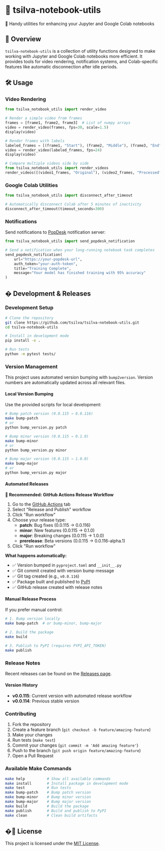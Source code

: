 # 🧰 tsilva-notebook-utils

🔬 Handy utilities for enhancing your Jupyter and Google Colab notebooks

## 📖 Overview

`tsilva-notebook-utils` is a collection of utility functions designed to make working with Jupyter and Google Colab notebooks more efficient. It provides tools for video rendering, notification systems, and Colab-specific features like automatic disconnection after idle periods.

## 🛠️ Usage

### Video Rendering

```python
from tsilva_notebook_utils import render_video

# Render a simple video from frames
frames = [frame1, frame2, frame3]  # List of numpy arrays
video = render_video(frames, fps=30, scale=1.5)
display(video)

# Render frames with labels
labeled_frames = [(frame1, "Start"), (frame2, "Middle"), (frame3, "End")]
video = render_video(labeled_frames, fps=24)
display(video)

# Compare multiple videos side by side
from tsilva_notebook_utils import render_videos
render_videos([(video1_frames, "Original"), (video2_frames, "Processed")])
```

### Google Colab Utilities

```python
from tsilva_notebook_utils import disconnect_after_timeout

# Automatically disconnect Colab after 5 minutes of inactivity
disconnect_after_timeout(timeout_seconds=300)
```

### Notifications

Send notifications to [PopDesk](https://github.com/tsilva/popdesk) notification server:

```python
from tsilva_notebook_utils import send_popdesk_notification

# Send a notification when your long-running notebook task completes
send_popdesk_notification(
    url="https://your-popdesk-url",
    auth_token="your-auth-token",
    title="Training Complete",
    message="Your model has finished training with 95% accuracy"
)
```

## � Development & Releases

### Development Setup

```bash
# Clone the repository
git clone https://github.com/tsilva/tsilva-notebook-utils.git
cd tsilva-notebook-utils

# Install in development mode
pip install -e .

# Run tests
python -m pytest tests/
```

### Version Management

This project uses automated version bumping with `bump2version`. Version numbers are automatically updated across all relevant files.

#### Local Version Bumping

Use the provided scripts for local development:

```bash
# Bump patch version (0.0.115 → 0.0.116)
make bump-patch
# or
python bump_version.py patch

# Bump minor version (0.0.115 → 0.1.0)
make bump-minor
# or
python bump_version.py minor

# Bump major version (0.0.115 → 1.0.0)
make bump-major
# or
python bump_version.py major
```

#### Automated Releases

**🎯 Recommended: GitHub Actions Release Workflow**

1. Go to the [GitHub Actions](../../actions) tab
2. Select "Release and Publish" workflow
3. Click "Run workflow"
4. Choose your release type:
   - **patch**: Bug fixes (0.0.115 → 0.0.116)
   - **minor**: New features (0.0.115 → 0.1.0)
   - **major**: Breaking changes (0.0.115 → 1.0.0)
   - **prerelease**: Beta versions (0.0.115 → 0.0.116-alpha.1)
5. Click "Run workflow"

**What happens automatically:**
- ✅ Version bumped in `pyproject.toml` and `__init__.py`
- ✅ Git commit created with version bump message
- ✅ Git tag created (e.g., `v0.0.116`)
- ✅ Package built and published to [PyPI](https://pypi.org/project/tsilva-notebook-utils/)
- ✅ GitHub release created with release notes

#### Manual Release Process

If you prefer manual control:

```bash
# 1. Bump version locally
make bump-patch  # or bump-minor, bump-major

# 2. Build the package
make build

# 3. Publish to PyPI (requires PYPI_API_TOKEN)
make publish
```

### Release Notes

Recent releases can be found on the [Releases page](../../releases).

#### Version History
- **v0.0.115**: Current version with automated release workflow
- **v0.0.114**: Previous stable version

### Contributing

1. Fork the repository
2. Create a feature branch (`git checkout -b feature/amazing-feature`)
3. Make your changes
4. Run tests (`make test`)
5. Commit your changes (`git commit -m 'Add amazing feature'`)
6. Push to the branch (`git push origin feature/amazing-feature`)
7. Open a Pull Request

### Available Make Commands

```bash
make help          # Show all available commands
make install       # Install package in development mode
make test          # Run tests
make bump-patch    # Bump patch version
make bump-minor    # Bump minor version
make bump-major    # Bump major version
make build         # Build the package
make publish       # Build and publish to PyPI
make clean         # Clean build artifacts
```

## �📄 License

This project is licensed under the [MIT License](LICENSE).